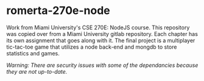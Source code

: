 # romerta-270e-node
Work from Miami University's CSE 270E: NodeJS course. This repository was copied over from a Miami University gitlab repository. Each chapter has its own assignment that goes along with it. The final project is a multiplayer tic-tac-toe game that utilizes a node back-end and mongdb to store statistics and games.

*Warning: There are security issues with some of the dependancies because they are not up-to-date.*
